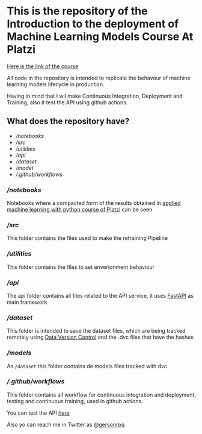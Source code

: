 # This is the repository of the Introduction to the deployment of Machine Learning Models Course At Platzi

[Here is the link of the course](https://platzi.com/cursos/ml-ops/)

All code in the repository is intended to replicate the behavour of machine learning models lifecycle in production.

Having in mind that I wil make Continuous Integration, Deployment and Training, also it test the API using github actions.


## What does the repository have?

* _/notebooks_
* _/src_
* _/utilities_
* _/api_
* _/dataset_
* _/model_
* _/.github/workflows_

### _/notebooks_

Notebooks where a compacted form of the results obtained in [applied machine learning with python course of Platzi](https://platzi.com/clases/scikit/) can be seen

### _/src_

This folder contains the files used to make the retraining Pipeline

### _/utilities_

This folder contains the files to set enverionment behaviour

### _/api_

The api folder contains all files related to the API service, it uses [FastAPI](https://fastapi.tiangolo.com/) as main framework

### _/dataset_

This folder is intended to save the dataset files, which are being tracked remotely using [Data Version Control](https://dvc.org/) and the .dvc files that have the hashes

### _/models_

As ```/dataset``` this folder contains de models files tracked with dvc

### _/.github/workflows_

This folder contains all workflow for continuous integration and deployment, testing and continuous training, used in github actions.



You can test the API [here](https://deployment-intro-ml-service-tkjyn7djeq-uc.a.run.app)

Also yo can reach me in Twitter as [@gersonrpq](https://twitter.com/gersonrpq)
